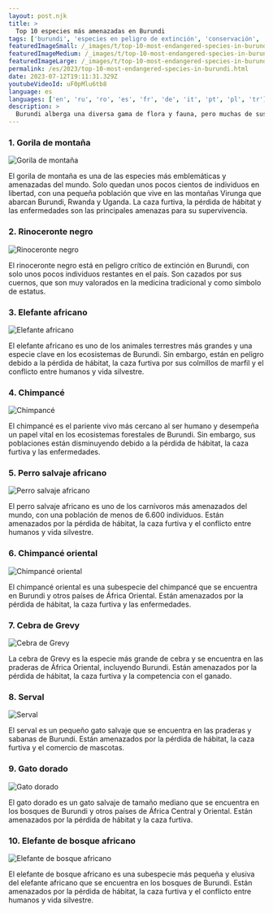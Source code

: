 ```yaml
---
layout: post.njk
title: >
  Top 10 especies más amenazadas en Burundi
tags: ['burundi', 'especies en peligro de extinción', 'conservación', 'vida silvestre']
featuredImageSmall: /_images/t/top-10-most-endangered-species-in-burundi-cover-es-small.webp
featuredImageMedium: /_images/t/top-10-most-endangered-species-in-burundi-cover-es-medium.webp
featuredImageLarge: /_images/t/top-10-most-endangered-species-in-burundi-cover-es-large.webp
permalink: /es/2023/top-10-most-endangered-species-in-burundi.html
date: 2023-07-12T19:11:31.329Z
youtubeVideoId: uF0pMlu6tb8
language: es
languages: ['en', 'ru', 'ro', 'es', 'fr', 'de', 'it', 'pt', 'pl', 'tr']
description: >
  Burundi alberga una diversa gama de flora y fauna, pero muchas de sus especies están en riesgo de extinción debido a la pérdida de hábitat, la caza furtiva y otras actividades humanas. Aquí están las 10 especies más amenazadas en Burundi.
---
```


### 1. Gorila de montaña

![Gorila de montaña](/_images/f/fa8004b0ece46fd39f8eb06a61c26a16-medium.webp)

El gorila de montaña es una de las especies más emblemáticas y amenazadas del mundo. Solo quedan unos pocos cientos de individuos en libertad, con una pequeña población que vive en las montañas Virunga que abarcan Burundi, Rwanda y Uganda. La caza furtiva, la pérdida de hábitat y las enfermedades son las principales amenazas para su supervivencia.

### 2. Rinoceronte negro

![Rinoceronte negro](/_images/0/0942e9a05a323d267a1ecab58aaf93f0-medium.webp)

El rinoceronte negro está en peligro crítico de extinción en Burundi, con solo unos pocos individuos restantes en el país. Son cazados por sus cuernos, que son muy valorados en la medicina tradicional y como símbolo de estatus.

### 3. Elefante africano

![Elefante africano](/_images/d/d3fd4e72b3dbfbf032ed46e71388d975-medium.webp)

El elefante africano es uno de los animales terrestres más grandes y una especie clave en los ecosistemas de Burundi. Sin embargo, están en peligro debido a la pérdida de hábitat, la caza furtiva por sus colmillos de marfil y el conflicto entre humanos y vida silvestre.

### 4. Chimpancé

![Chimpancé](/_images/9/96bf90877a225b833e13ef326b536e94-medium.webp)

El chimpancé es el pariente vivo más cercano al ser humano y desempeña un papel vital en los ecosistemas forestales de Burundi. Sin embargo, sus poblaciones están disminuyendo debido a la pérdida de hábitat, la caza furtiva y las enfermedades.

### 5. Perro salvaje africano

![Perro salvaje africano](/_images/4/479504dad008fa223531329845777292-medium.webp)

El perro salvaje africano es uno de los carnívoros más amenazados del mundo, con una población de menos de 6.600 individuos. Están amenazados por la pérdida de hábitat, la caza furtiva y el conflicto entre humanos y vida silvestre.

### 6. Chimpancé oriental

![Chimpancé oriental](/_images/2/2bc2187c46da06ffbc4495a417e814d2-medium.webp)

El chimpancé oriental es una subespecie del chimpancé que se encuentra en Burundi y otros países de África Oriental. Están amenazados por la pérdida de hábitat, la caza furtiva y las enfermedades.

### 7. Cebra de Grevy

![Cebra de Grevy](/_images/1/107922ecd55d22ba7e6c06fb4ce5889a-medium.webp)

La cebra de Grevy es la especie más grande de cebra y se encuentra en las praderas de África Oriental, incluyendo Burundi. Están amenazados por la pérdida de hábitat, la caza furtiva y la competencia con el ganado.

### 8. Serval

![Serval](/_images/b/b69098cf1a71732b8dc06a711358e836-medium.webp)

El serval es un pequeño gato salvaje que se encuentra en las praderas y sabanas de Burundi. Están amenazados por la pérdida de hábitat, la caza furtiva y el comercio de mascotas.

### 9. Gato dorado

![Gato dorado](/_images/5/57d933bbf38fb11cffe618ae2ca93325-medium.webp)

El gato dorado es un gato salvaje de tamaño mediano que se encuentra en los bosques de Burundi y otros países de África Central y Oriental. Están amenazados por la pérdida de hábitat y la caza furtiva.

### 10. Elefante de bosque africano

![Elefante de bosque africano](/_images/a/a814404e9f5cfb54022e917e8df587eb-medium.webp)

El elefante de bosque africano es una subespecie más pequeña y elusiva del elefante africano que se encuentra en los bosques de Burundi. Están amenazados por la pérdida de hábitat, la caza furtiva y el conflicto entre humanos y vida silvestre.

